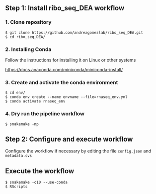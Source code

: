 ## Step 1: Install ribo_seq_DEA workflow

### 1. Clone repository
```shell
$ git clone https://github.com/andreagomezlab/ribo_seq_DEA.git
$ cd ribo_seq_DEA/
```

### 2. Installing Conda

Follow the instructions for installing it on Linux or other systems

https://docs.anaconda.com/miniconda/miniconda-install/


### 3. Create and activate the conda environment
```shell
$ cd env/
$ conda env create --name envname --file=rnaseq_env.yml 
$ conda activate rnaseq_env
```

### 4. Dry run the pipeline workflow
```shell
$ snakemake -np
```

## Step 2: Configure and execute workflow

Configure the workflow if necessary by editing the file <code>config.json</code> and <code>metadata.cvs</code>

## Execute the workflow

```shell
$ snakemake -c10 --use-conda
$ RScripts

```